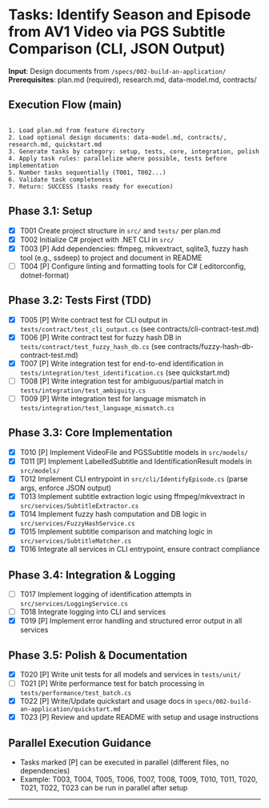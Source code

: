 # Tasks: Identify Season and Episode from AV1 Video via PGS Subtitle Comparison (CLI, JSON Output)


**Input**: Design documents from `/specs/002-build-an-application/`
**Prerequisites**: plan.md (required), research.md, data-model.md, contracts/

## Execution Flow (main)


```

1. Load plan.md from feature directory
2. Load optional design documents: data-model.md, contracts/, research.md, quickstart.md
3. Generate tasks by category: setup, tests, core, integration, polish
4. Apply task rules: parallelize where possible, tests before implementation
5. Number tasks sequentially (T001, T002...)
6. Validate task completeness
7. Return: SUCCESS (tasks ready for execution)
```


## Phase 3.1: Setup


- [x] T001 Create project structure in `src/` and `tests/` per plan.md
- [x] T002 Initialize C# project with .NET CLI in `src/`
- [x] T003 [P] Add dependencies: ffmpeg, mkvextract, sqlite3, fuzzy hash tool (e.g., ssdeep) to project and document in README
- [ ] T004 [P] Configure linting and formatting tools for C# (.editorconfig, dotnet-format)

## Phase 3.2: Tests First (TDD)


- [x] T005 [P] Write contract test for CLI output in `tests/contract/test_cli_output.cs` (see contracts/cli-contract-test.md)
- [x] T006 [P] Write contract test for fuzzy hash DB in `tests/contract/test_fuzzy_hash_db.cs` (see contracts/fuzzy-hash-db-contract-test.md)
- [x] T007 [P] Write integration test for end-to-end identification in `tests/integration/test_identification.cs` (see quickstart.md)
- [ ] T008 [P] Write integration test for ambiguous/partial match in `tests/integration/test_ambiguity.cs`
- [ ] T009 [P] Write integration test for language mismatch in `tests/integration/test_language_mismatch.cs`

## Phase 3.3: Core Implementation


- [x] T010 [P] Implement VideoFile and PGSSubtitle models in `src/models/`
- [x] T011 [P] Implement LabelledSubtitle and IdentificationResult models in `src/models/`
- [x] T012 Implement CLI entrypoint in `src/cli/IdentifyEpisode.cs` (parse args, enforce JSON output)
- [x] T013 Implement subtitle extraction logic using ffmpeg/mkvextract in `src/services/SubtitleExtractor.cs`
- [x] T014 Implement fuzzy hash computation and DB logic in `src/services/FuzzyHashService.cs`
- [x] T015 Implement subtitle comparison and matching logic in `src/services/SubtitleMatcher.cs`
- [x] T016 Integrate all services in CLI entrypoint, ensure contract compliance

## Phase 3.4: Integration & Logging


- [ ] T017 Implement logging of identification attempts in `src/services/LoggingService.cs`
- [ ] T018 Integrate logging into CLI and services
- [x] T019 [P] Implement error handling and structured error output in all services

## Phase 3.5: Polish & Documentation


- [x] T020 [P] Write unit tests for all models and services in `tests/unit/`
- [ ] T021 [P] Write performance test for batch processing in `tests/performance/test_batch.cs`
- [x] T022 [P] Write/Update quickstart and usage docs in `specs/002-build-an-application/quickstart.md`
- [x] T023 [P] Review and update README with setup and usage instructions

## Parallel Execution Guidance


- Tasks marked [P] can be executed in parallel (different files, no dependencies)
- Example: T003, T004, T005, T006, T007, T008, T009, T010, T011, T020, T021, T022, T023 can be run in parallel after setup

---
